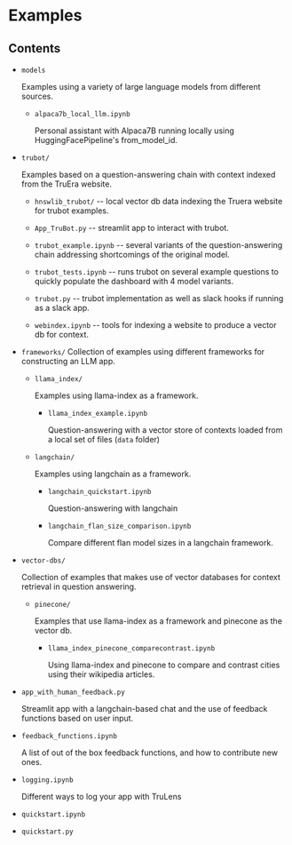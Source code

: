 # Examples

## Contents

- `models`

    Examples using a variety of large language models from different sources.

    - `alpaca7b_local_llm.ipynb`

       Personal assistant with Alpaca7B running locally using HuggingFacePipeline's from_model_id.

- `trubot/`

    Examples based on a question-answering chain with context indexed from the
    TruEra website.

    - `hnswlib_trubot/` -- local vector db data indexing the Truera website for
      trubot examples.

    - `App_TruBot.py` -- streamlit app to interact with trubot.

    - `trubot_example.ipynb` -- several variants of the question-answering chain
      addressing shortcomings of the original model.

    - `trubot_tests.ipynb` -- runs trubot on several example questions to
      quickly populate the dashboard with 4 model variants.

    - `trubot.py` -- trubot implementation as well as slack hooks if running as
      a slack app.

    - `webindex.ipynb` -- tools for indexing a website to produce a vector db
      for context.

- `frameworks/`
    Collection of examples using different frameworks for constructing an LLM app.

    - `llama_index/`

        Examples using llama-index as a framework.

        - `llama_index_example.ipynb`

            Question-answering with a vector store of contexts loaded from a local
            set of files (`data` folder)

    - `langchain/`

        Examples using langchain as a framework.

        - `langchain_quickstart.ipynb`

            Question-answering with langchain

        - `langchain_flan_size_comparison.ipynb`

            Compare different flan model sizes in a langchain framework.

- `vector-dbs/`

    Collection of examples that makes use of vector databases for context
    retrieval in question answering.


    - `pinecone/`

      Examples that use llama-index as a framework and pinecone as the vector db.

        - `llama_index_pinecone_comparecontrast.ipynb`

            Using llama-index and pinecone to compare and contrast cities using their wikipedia articles.


- `app_with_human_feedback.py`

    Streamlit app with a langchain-based chat and the use of feedback functions
    based on user input.

- `feedback_functions.ipynb`

    A list of out of the box feedback functions, and how to contribute new ones.

- `logging.ipynb`

    Different ways to log your app with TruLens

- `quickstart.ipynb`

- `quickstart.py`

